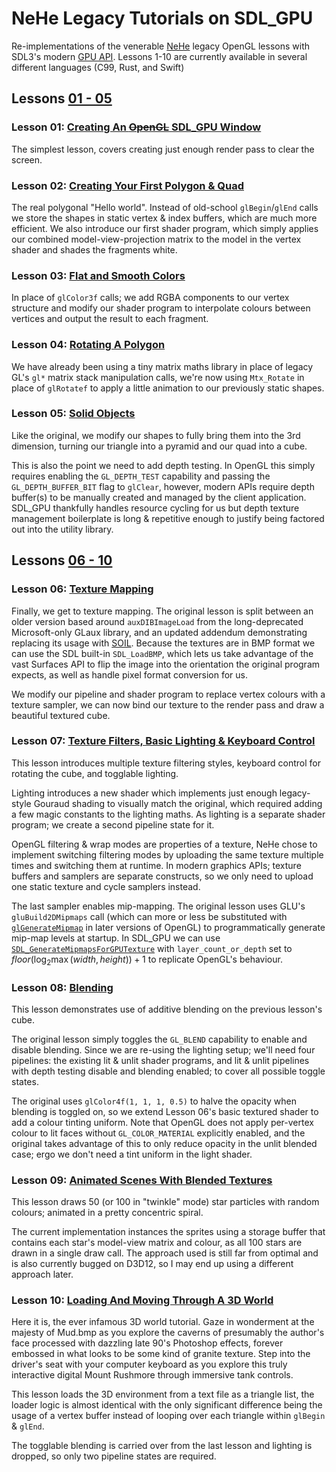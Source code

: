 # NeHe Legacy Tutorials on SDL_GPU #

Re-implementations of the venerable [NeHe](https://nehe.gamedev.net/) legacy OpenGL
lessons with SDL3's modern [GPU API](https://wiki.libsdl.org/SDL3/CategoryGPU).
Lessons 1-10 are currently available in several different languages (C99, Rust,
and Swift)

## Lessons [01 - 05](https://nehe.gamedev.net/tutorial/lessons_01__05/22004/) ##

### Lesson 01: [Creating An ~~OpenGL~~ SDL_GPU Window](https://nehe.gamedev.net/tutorial/creating_an_opengl_window_(win32)/13001/) ###
The simplest lesson, covers creating just enough render pass to clear the
screen.

### Lesson 02: [Creating Your First Polygon & Quad](https://nehe.gamedev.net/tutorial/your_first_polygon/13002/) ###
The real polygonal "Hello world".
Instead of old-school `glBegin`/`glEnd` calls we store the shapes in static
vertex & index buffers, which are much more efficient. We also introduce our
first shader program, which simply applies our combined model-view-projection
matrix to the model in the vertex shader and shades the fragments white.

### Lesson 03: [Flat and Smooth Colors](https://nehe.gamedev.net/tutorial/adding_colour/13003/) ###
In place of `glColor3f` calls; we add RGBA components to our vertex structure
and modify our shader program to interpolate colours between vertices and
output the result to each fragment.

### Lesson 04: [Rotating A Polygon](https://nehe.gamedev.net/tutorial/rotation/14001/) ###
We have already been using a tiny matrix maths library in place of legacy GL's
`gl*` matrix stack manipulation calls, we're now using `Mtx_Rotate` in place of
`glRotatef` to apply a little animation to our previously static shapes.

### Lesson 05: [Solid Objects](https://nehe.gamedev.net/tutorial/3d_shapes/10035/) ###
Like the original, we modify our shapes to fully bring them into the 3rd
dimension, turning our triangle into a pyramid and our quad into a cube.

This is also the point we need to add depth testing. In OpenGL this simply
requires enabling the `GL_DEPTH_TEST` capability and passing the
`GL_DEPTH_BUFFER_BIT` flag to `glClear`, however, modern APIs require depth
buffer(s) to be manually created and managed by the client application.
SDL_GPU thankfully handles resource cycling for us but depth texture management
boilerplate is long & repetitive enough to justify being factored out into the
utility library.

## Lessons [06 - 10](https://nehe.gamedev.net/tutorial/lessons_06__10/17010/) ##

### Lesson 06: [Texture Mapping](https://nehe.gamedev.net/tutorial/texture_mapping/12038/) ###
Finally, we get to texture mapping. The original lesson is split between an
older version based around `auxDIBImageLoad` from the long-deprecated
Microsoft-only GLaux library, and an updated addendum demonstrating
replacing its usage with [SOIL](https://github.com/SpartanJ/SOIL2). Because
the textures are in BMP format we can use the SDL built-in `SDL_LoadBMP`,
which lets us take advantage of the vast Surfaces API to flip the image into
the orientation the original program expects, as well as handle pixel format
conversion for us.

We modify our pipeline and shader program to replace vertex colours with a
texture sampler, we can now bind our texture to the render pass and draw a
beautiful textured cube.

### Lesson 07: [Texture Filters, Basic Lighting & Keyboard Control](https://nehe.gamedev.net/tutorial/texture_filters,_lighting_&_keyboard_control/15002/) ###
This lesson introduces multiple texture filtering styles, keyboard control for
rotating the cube, and togglable lighting.

Lighting introduces a new shader which implements just enough legacy-style
Gouraud shading to visually match the original, which required adding a few
magic constants to the lighting maths. As lighting is a separate shader
program; we create a second pipeline state for it.

OpenGL filtering & wrap modes are properties of a texture, NeHe chose to
implement switching filtering modes by uploading the same texture multiple
times and switching them at runtime. In modern graphics APIs; texture buffers
and samplers are separate constructs, so we only need to upload one static
texture and cycle samplers instead.

The last sampler enables mip-mapping. The original lesson uses GLU's
`gluBuild2DMipmaps` call (which can more or less be substituted with
[`glGenerateMipmap`](https://registry.khronos.org/OpenGL-Refpages/gl4/html/glGenerateMipmap.xhtml)
in later versions of OpenGL) to programmatically generate mip-map levels at
startup. In SDL_GPU we can use
[`SDL_GenerateMipmapsForGPUTexture`](https://wiki.libsdl.org/SDL3/SDL_GenerateMipmapsForGPUTexture)
with `layer_count_or_depth` set to $floor(\log_2\max(width,height))+1$ to
replicate OpenGL's behaviour.

### Lesson 08: [Blending](https://nehe.gamedev.net/tutorial/blending/16001/) ###
This lesson demonstrates use of additive blending on the previous lesson's
cube.

The original lesson simply toggles the `GL_BLEND` capability to enable and
disable blending. Since we are re-using the lighting setup; we'll need four
pipelines: the existing lit & unlit shader programs, and lit & unlit pipelines
with depth testing disable and blending enabled; to cover all possible toggle
states.

The original uses `glColor4f(1, 1, 1, 0.5)` to halve the opacity when blending
is toggled on, so we extend Lesson 06's basic textured shader to add a colour
tinting uniform. Note that OpenGL does not apply per-vertex colour to lit faces
without `GL_COLOR_MATERIAL` explicitly enabled, and the original takes
advantage of this to only reduce opacity in the unlit blended case; ergo we
don't need a tint uniform in the light shader.

### Lesson 09: [Animated Scenes With Blended Textures](https://nehe.gamedev.net/tutorial/moving_bitmaps_in_3d_space/17001/) ###
This lesson draws 50 (or 100 in "twinkle" mode) star particles with random
colours; animated in a pretty concentric spiral.

The current implementation instances the sprites using a storage buffer that
contains each star's model-view matrix and colour, as all 100 stars are drawn
in a single draw call. The approach used is still far from optimal and is also
currently bugged on D3D12, so I may end up using a different approach later.

### Lesson 10: [Loading And Moving Through A 3D World](https://nehe.gamedev.net/tutorial/loading_and_moving_through_a_3d_world/22003/) ###
Here it is, the ever infamous 3D world tutorial. Gaze in wonderment at the
majesty of Mud.bmp as you explore the caverns of presumably the author's face
processed with dazzling late 90's Photoshop effects, forever embossed in what
looks to be some kind of granite texture. Step into the driver's seat with your
computer keyboard as you explore this truly interactive digital Mount Rushmore
through immersive tank controls.

This lesson loads the 3D environment from a text file as a triangle list, the
loader logic is almost identical with the only significant difference being the
usage of a vertex buffer instead of looping over each triangle within
`glBegin` & `glEnd`.

The togglable blending is carried over from the last lesson and lighting is
dropped, so only two pipeline states are required. 
